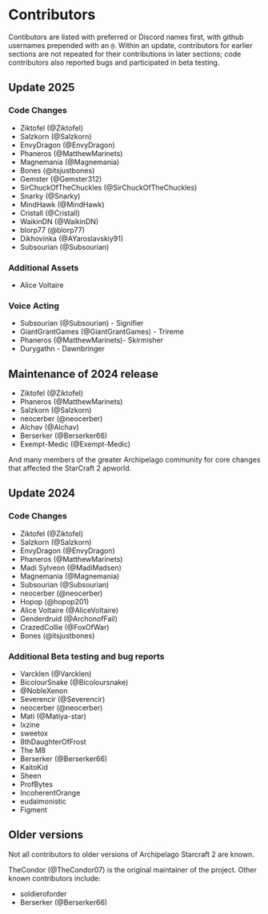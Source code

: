 # Contributors
Contibutors are listed with preferred or Discord names first, with github usernames prepended with an `@`.
Within an update, contributors for earlier sections are not repeated for their contributions in later sections;
code contributors also reported bugs and participated in beta testing.

## Update 2025
### Code Changes
* Ziktofel (@Ziktofel)
* Salzkorn (@Salzkorn)
* EnvyDragon (@EnvyDragon)
* Phaneros (@MatthewMarinets)
* Magnemania (@Magnemania)
* Bones (@itsjustbones)
* Gemster (@Gemster312)
* SirChuckOfTheChuckles (@SirChuckOfTheChuckles)
* Snarky (@Snarky)
* MindHawk (@MindHawk)
* Cristall (@Cristall)
* WaikinDN (@WaikinDN)
* blorp77 (@blorp77)
* Dikhovinka (@AYaroslavskiy91)
* Subsourian (@Subsourian)

### Additional Assets
* Alice Voltaire

### Voice Acting
* Subsourian (@Subsourian) - Signifier
* GiantGrantGames (@GiantGrantGames) - Trireme
* Phaneros (@MatthewMarinets)- Skirmisher
* Durygathn - Dawnbringer

## Maintenance of 2024 release
* Ziktofel (@Ziktofel)
* Phaneros (@MatthewMarinets)
* Salzkorn (@Salzkorn)
* neocerber (@neocerber)
* Alchav (@Alchav)
* Berserker (@Berserker66)
* Exempt-Medic (@Exempt-Medic)

And many members of the greater Archipelago community for core changes that affected the StarCraft 2 apworld.

## Update 2024
### Code Changes
* Ziktofel (@Ziktofel)
* Salzkorn (@Salzkorn)
* EnvyDragon (@EnvyDragon)
* Phaneros (@MatthewMarinets)
* Madi Sylveon (@MadiMadsen)
* Magnemania (@Magnemania)
* Subsourian (@Subsourian)
* neocerber (@neocerber)
* Hopop (@hopop201)
* Alice Voltaire (@AliceVoltaire)
* Genderdruid (@ArchonofFail)
* CrazedCollie (@FoxOfWar)
* Bones (@itsjustbones)

### Additional Beta testing and bug reports
* Varcklen (@Varcklen)
* BicolourSnake (@Bicoloursnake)
* @NobleXenon
* Severencir (@Severencir)
* neocerber (@neocerber)
* Mati (@Matiya-star)
* Ixzine
* sweetox
* 8thDaughterOfFrost
* The M8
* Berserker (@Berserker66)
* KaitoKid
* Sheen
* ProfBytes
* IncoherentOrange
* eudaimonistic
* Figment

## Older versions
Not all contributors to older versions of Archipelago Starcraft 2 are known.

TheCondor (@TheCondor07) is the original maintainer of the project. Other known contributors include:
* soldieroforder
* Berserker (@Berserker66)
